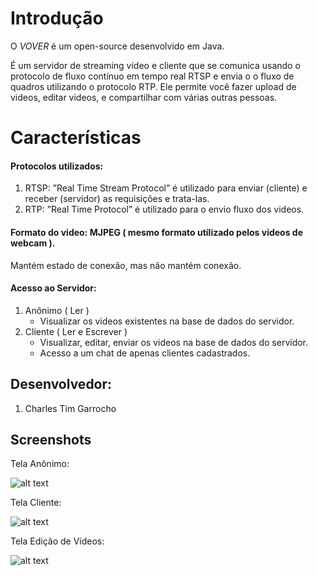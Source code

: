 # Introdução
O _VOVER_ é um open-source desenvolvido em Java.

É um servidor de streaming vídeo e cliente que se comunica usando o protocolo de fluxo contínuo em tempo real RTSP e envia o o fluxo de quadros utilizando o protocolo RTP. Ele permite você fazer upload de videos, editar videos, e compartilhar com várias outras pessoas.


# Características
#### Protocolos utilizados:
1. RTSP: ”Real Time Stream Protocol” é utilizado para enviar (cliente) e receber (servidor) as requisições e trata-las.
2. RTP: ”Real Time Protocol” é utilizado para o envio fluxo dos videos.

#### Formato do video: MJPEG ( mesmo formato utilizado pelos videos de webcam ).

Mantém estado de conexão, mas não mantém conexão.

#### Acesso ao Servidor:
  1. Anônimo ( Ler )
     * Visualizar os videos existentes na base de dados do servidor.
  2. Cliente ( Ler e Escrever )
     * Visualizar, editar, enviar os videos na base de dados do servidor.
     * Acesso a um chat de apenas clientes cadastrados.

## Desenvolvedor:
1. Charles Tim Garrocho


## Screenshots
Tela Anônimo:

![alt text](http://i.imm.io/FYV9.png "Tela Inicia")

Tela Cliente:

![alt text](http://i.imm.io/FYVV.png "Tela Cliente")

Tela Edição de Videos:

![alt text](http://i.imm.io/FYSS.png "Tela Edição de Videos")
